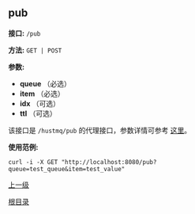 ## pub ##

**接口:** `/pub`

**方法:** `GET | POST`

**参数:** 

*  **queue** （必选）  
*  **item** （必选）  
*  **idx** （可选）
*  **ttl** （可选）
  
该接口是 `/hustmq/pub` 的代理接口，参数详情可参考 [这里](../hustmq/pub.md)。

**使用范例:**

    curl -i -X GET "http://localhost:8080/pub?queue=test_queue&item=test_value"

[上一级](../ha.md)

[根目录](../../index.md)